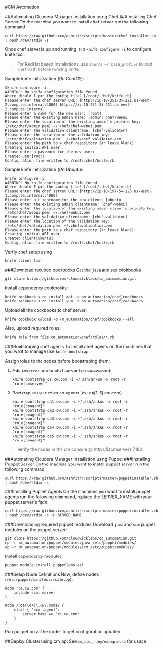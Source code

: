#CM Automation

##Automating Cloudera Manager Installation using Chef
###Installing Chef Server
On the machine you want to install chef server run the following command

```
curl https://raw.github.com/ashrithr/scripts/master/chef_installer.sh | bash /dev/stdin -s
```

Once chef server is up and running, run `knife configure -i` to configure knife tool.

> For RedHat based installations, use `source ~/.bash_profile` to load chef path before running knife.

Sample knife initialization (*On CentOS*):

```
$knife configure -i
WARNING: No knife configuration file found
Where should I put the config file? [/root/.chef/knife.rb]
Please enter the chef server URL: [http://ip-10-251-35-221.us-west-2.compute.internal:4000] https://ip-10-251-35-221.us-west-2.compute.internal
Please enter a name for the new user: [root]
Please enter the existing admin name: [admin] chef-webui
Please enter the location of the existing admin's private key: [/etc/chef/admin.pem] ~/.chef/chef-webui.pem
Please enter the validation clientname: [chef-validator]
Please enter the location of the validation key: [/etc/chef/validation.pem] ~/.chef/chef-validator.pem
Please enter the path to a chef repository (or leave blank):
Creating initial API user...
Please enter a password for the new user:
Created user[root]
Configuration file written to /root/.chef/knife.rb
```

Sample knife initialization (*On Ubuntu*):

```
knife configure -i
WARNING: No knife configuration file found
Where should I put the config file? [/root/.chef/knife.rb] 
Please enter the chef server URL: [http://ip-10-197-54-125.us-west-1.compute.internal:4000] 
Please enter a clientname for the new client: [ubuntu] 
Please enter the existing admin clientname: [chef-webui] 
Please enter the location of the existing admin client's private key: [/etc/chef/webui.pem] ~/.chef/webui.pem
Please enter the validation clientname: [chef-validator]  
Please enter the location of the validation key: [/etc/chef/validation.pem] ~/.chef/validation.pem
Please enter the path to a chef repository (or leave blank): 
Creating initial API user...
Created client[ubuntu]
Configuration file written to /root/.chef/knife.rb
```


Verfiy chef setup using 

```
knife client list
```

###Download required cookbooks
Get the `java` and `scm` cookbooks

```
git clone https://github.com/cloudwicklabs/cm_automation.git
```

Install dependency cookbooks:

```
knife cookbook site install apt -o cm_automation/chef/cookbooks
knife cookbook site install yum -o cm_automation/chef/cookbooks
```

Upload all the cookbooks to chef server:

```
knife cookbook upload -o cm_automation/chef/cookbooks --all
```

Also, upload required roles:

```
knife role from file cm_automation/chef/roles/*.rb
```

###Bootstraping chef agents
To install chef agents on the machines that you want to manage use `knife bootstrap`.

Assign roles to the nodes before bootstraping them:

1. Add `cmserver` role to chef server (ex: cs.cw.com):

    ```
    knife bootstrap cs.cw.com -i ~/.ssh/ankus -x root -r "role[cmserver]"
    ```

2. Bootsrap `cmagent` roles on agents (ex: ca[1-5].cw.com):

    ```
    knife bootstrap ca1.cw.com -i ~/.ssh/ankus -x root -r "role[cmagent]"
    knife bootstrap ca2.cw.com -i ~/.ssh/ankus -x root -r "role[cmagent]"
    knife bootstrap ca3.cw.com -i ~/.ssh/ankus -x root -r "role[cmagent]"
    knife bootstrap ca4.cw.com -i ~/.ssh/ankus -x root -r "role[cmagent]"
    knife bootstrap ca5.cw.com -i ~/.ssh/ankus -x root -r "role[cmagent]"
    ```

> Verify the nodes in the cm console @ http://${cmserver}:7180

##Automating Cloudera Manager Installation using Puppet
###Installing Puppet Server
On the machine you want to install puppet server run the following command:

```
curl https://raw.github.com/ashrithr/scripts/master/puppetinstaller.sh | bash /dev/stdin -s
```

###Installing Puppet Agents
On the machines you want to install puppet agents run the following command, replace the SERVER_NAME with your puppet server's fqdn:

```
curl https://raw.github.com/ashrithr/scripts/master/puppetinstaller.sh | bash /dev/stdin -c -H SERVER_NAME
```

###Downloading required puppet modules
Download `java` and `scm` puppet modules on the puppet server:

```
git clone https://github.com/cloudwicklabs/cm_automation.git
cp -r cm_automation/puppet/modules/java /etc/puppet/modules/
cp -r cm_automation/puppet/modules/scm /etc/puppet/modules/
```

Install dependency modules:

```
puppet module install puppetlabs-apt
```

###Setup Node Definitions
Now, define nodes (`/etc/puppet/manifests/site.pp`):


```puppet
node 'cs.cw.com' {
    include scm::server
}

node /^ca(\d+)\.cw\.com$/ {
    class { 'scm::agent':
        server_host => 'cs.cw.com'
    }
}
```

Run puppet on all the nodes to get configuration updated

##Deploy Cluster using cm_api
See `cm_api_ruby/example.rb` for usage